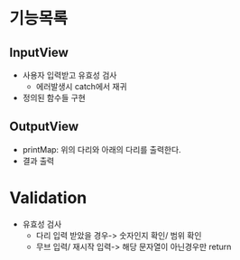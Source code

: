 # 기능목록

## InputView

- 사용자 입력받고 유효성 검사
  - 에러발생시 catch에서 재귀
- 정의된 함수들 구현


## OutputView

- printMap: 위의 다리와 아래의 다리를 출력한다. 
- 결과 출력

# Validation

- 유효성 검사
  - 다리 입력 받았을 경우-> 숫자인지 확인/ 범위 확인
  - 무브 입력/ 재시작 입력-> 해당 문자열이 아닌경우만 return